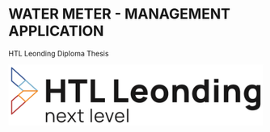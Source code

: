 # WATER METER - MANAGEMENT APPLICATION

HTL Leonding Diploma Thesis

![HTBLA Leonding](titlepage/htlleondinglogo.png)
